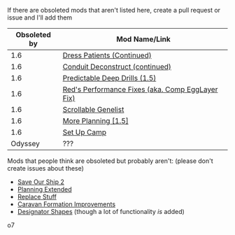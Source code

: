 If there are obsoleted mods that aren't listed here, create a pull request or issue and I'll add them

| Obsoleted by | Mod Name/Link |
| --- | --- |
| 1.6 | [Dress Patients (Continued)](https://steamcommunity.com/sharedfiles/filedetails/?id=2877763074) |
| 1.6 | [Conduit Deconstruct (continued)](https://steamcommunity.com/sharedfiles/filedetails/?id=3229402412) |
| 1.6 | [Predictable Deep Drills (1.5)](https://steamcommunity.com/sharedfiles/filedetails/?id=3235029356) |
| 1.6 | [Red's Performance Fixes (aka. Comp EggLayer Fix)](https://steamcommunity.com/sharedfiles/filedetails/?id=3343465955) |
| 1.6 | [Scrollable Genelist](https://steamcommunity.com/sharedfiles/filedetails/?id=3453246011) |
| 1.6 | [More Planning [1.5]](https://steamcommunity.com/sharedfiles/filedetails/?id=2551225702) |
| 1.6 | [Set Up Camp](https://steamcommunity.com/sharedfiles/filedetails/?id=3234938357)|
| Odyssey | ??? |

Mods that people think are obsoleted but probably aren't: (please don't create issues about these)
- [Save Our Ship 2](https://steamcommunity.com/sharedfiles/filedetails/?id=1909914131)
- [Planning Extended](https://steamcommunity.com/sharedfiles/filedetails/?id=2877392159)
- [Replace Stuff](https://steamcommunity.com/sharedfiles/filedetails/?id=1372003680)
- [Caravan Formation Improvements](https://steamcommunity.com/sharedfiles/filedetails/?id=2927335733)
- [Designator Shapes](https://steamcommunity.com/sharedfiles/filedetails/?id=1235181370) (though a lot of functionality *is* added)

o7
